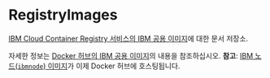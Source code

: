 # RegistryImages

[IBM Cloud Container Registry 서비스의 IBM 공용 이미지](https://console.bluemix.net/docs/services/RegistryImages/index.html#ibm_images)에 대한 문서 저장소.

자세한 정보는 [Docker 허브의 IBM 공용 이미지](https://hub.docker.com/u/ibmcom/)의 내용을 참조하십시오. **참고**: [IBM 노드(`ibmnode`) 이미지](https://hub.docker.com/r/ibmcom/ibmnode/)가 이제 Docker 허브에 호스팅됩니다.
